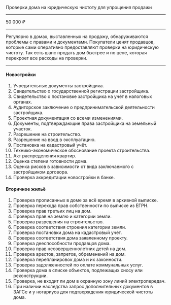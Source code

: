 Проверки дома на юридическую чистоту для упрощения продажи

----

50 000 ₽

----

Регулярно в домах, выставленных на продажу, обнаруживаются проблемы с правами и документами. Покупатели ценят продавцов, которые сами оперативно предоставляют проверки на юридическую чистоту. Так есть шанс продать дом быстрее и по цене, которая перекроет все расходы на проверки.

----

#### Новостройки

1. Учредительные документы застройщика.
2. Свидетельство о государственной регистрации застройщика.
3. Свидетельство о постановке застройщика на учёт в налоговых органах.
4. Аудиторское заключение о предпринимательской деятельности застройщика.
5. Проектная документация со всеми изменениями.
6. Документы, подтверждающие права застройщика на земельный участок.
7. Разрешение на строительство.
8. Разрешение на ввод в эксплуатацию.
9. Постановка на кадастровый учёт.
10. Технико-экономическое обоснование проекта строительства.
11. Акт распределения квартир.
12. Оценка степени готовности дома.
13. Оценка рисков в зависимости от вида заключаемого с застройщиком договора.
14. Проверка аккредитации новостройки в банке.

#### Вторичное жильё

1. Проверка прописанных в доме за всё время в архивной выписке.
2. Проверка перехода прав собственности по выписке из ЕГРН.
3. Проверка прав третьих лиц на дом.
4. Проверка прав на землю и категории земли.
5. Проверка разрешения на строительство.
6. Проверка соответствия строения категории земли.
7. Проверка постановки дома на кадастровый учёт.
8. Проверка соответствия дома заявленному проекту.
9. Проверка дееспособности продавцов дома.
10. Проверка прав несовершеннолетних детей на дом.
11. Проверка арестов, запретов, обременений на дом.
12. Проверка перепланировок дома и их законности.
13. Проверка задолженностей по оплате коммунальных услуг.
14. Проверка дома в списке объектов, подлежащих сносу или реконструкции.
15. Проверка, не входит ли дом в охранную зону линий электропередач.
16. При наличии наследства запрос дополнительных документов в ЗАГСе и у нотариуса для подтверждения юридической чистоты дома.

